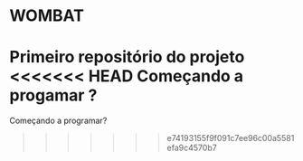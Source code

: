 # WOMBAT
 Primeiro repositório do projeto 
<<<<<<< HEAD
Começando a progamar ?
=======
 Começando a programar?
>>>>>>> e74193155f9f091c7ee96c00a5581efa9c4570b7
